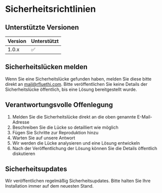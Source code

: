 # Sicherheitsrichtlinien

## Unterstützte Versionen

| Version | Unterstützt          |
| ------- | ------------------ |
| 1.0.x   | :white_check_mark: |

## Sicherheitslücken melden

Wenn Sie eine Sicherheitslücke gefunden haben, melden Sie diese bitte direkt an [mail@rfluethi.com](mailto:mail@rfluethi.com). Bitte veröffentlichen Sie keine Details der Sicherheitslücke öffentlich, bis eine Lösung bereitgestellt wurde.

## Verantwortungsvolle Offenlegung

1. Melden Sie die Sicherheitslücke direkt an die oben genannte E-Mail-Adresse
2. Beschreiben Sie die Lücke so detailliert wie möglich
3. Fügen Sie Schritte zur Reproduktion hinzu
4. Warten Sie auf unsere Antwort
5. Wir werden die Lücke analysieren und eine Lösung entwickeln
6. Nach der Veröffentlichung der Lösung können Sie die Details öffentlich diskutieren

## Sicherheitsupdates

Wir veröffentlichen regelmäßig Sicherheitsupdates. Bitte halten Sie Ihre Installation immer auf dem neuesten Stand. 